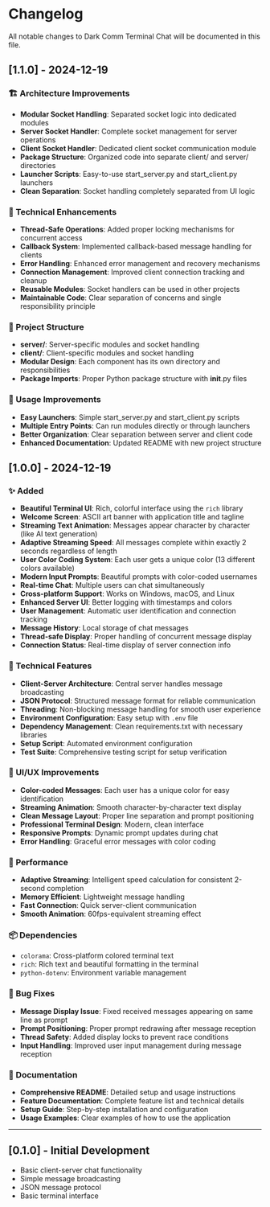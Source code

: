 # Changelog

All notable changes to Dark Comm Terminal Chat will be documented in this file.

## [1.1.0] - 2024-12-19

### 🏗️ Architecture Improvements
- **Modular Socket Handling**: Separated socket logic into dedicated modules
- **Server Socket Handler**: Complete socket management for server operations
- **Client Socket Handler**: Dedicated client socket communication module
- **Package Structure**: Organized code into separate client/ and server/ directories
- **Launcher Scripts**: Easy-to-use start_server.py and start_client.py launchers
- **Clean Separation**: Socket handling completely separated from UI logic

### 🔧 Technical Enhancements
- **Thread-Safe Operations**: Added proper locking mechanisms for concurrent access
- **Callback System**: Implemented callback-based message handling for clients
- **Error Handling**: Enhanced error management and recovery mechanisms
- **Connection Management**: Improved client connection tracking and cleanup
- **Reusable Modules**: Socket handlers can be used in other projects
- **Maintainable Code**: Clear separation of concerns and single responsibility principle

### 📁 Project Structure
- **server/**: Server-specific modules and socket handling
- **client/**: Client-specific modules and socket handling
- **Modular Design**: Each component has its own directory and responsibilities
- **Package Imports**: Proper Python package structure with __init__.py files

### 🚀 Usage Improvements
- **Easy Launchers**: Simple start_server.py and start_client.py scripts
- **Multiple Entry Points**: Can run modules directly or through launchers
- **Better Organization**: Clear separation between server and client code
- **Enhanced Documentation**: Updated README with new project structure

## [1.0.0] - 2024-12-19

### ✨ Added
- **Beautiful Terminal UI**: Rich, colorful interface using the `rich` library
- **Welcome Screen**: ASCII art banner with application title and tagline
- **Streaming Text Animation**: Messages appear character by character (like AI text generation)
- **Adaptive Streaming Speed**: All messages complete within exactly 2 seconds regardless of length
- **User Color Coding System**: Each user gets a unique color (13 different colors available)
- **Modern Input Prompts**: Beautiful prompts with color-coded usernames
- **Real-time Chat**: Multiple users can chat simultaneously
- **Cross-platform Support**: Works on Windows, macOS, and Linux
- **Enhanced Server UI**: Better logging with timestamps and colors
- **User Management**: Automatic user identification and connection tracking
- **Message History**: Local storage of chat messages
- **Thread-safe Display**: Proper handling of concurrent message display
- **Connection Status**: Real-time display of server connection info

### 🔧 Technical Features
- **Client-Server Architecture**: Central server handles message broadcasting
- **JSON Protocol**: Structured message format for reliable communication
- **Threading**: Non-blocking message handling for smooth user experience
- **Environment Configuration**: Easy setup with `.env` file
- **Dependency Management**: Clean requirements.txt with necessary libraries
- **Setup Script**: Automated environment configuration
- **Test Suite**: Comprehensive testing script for setup verification

### 🎨 UI/UX Improvements
- **Color-coded Messages**: Each user has a unique color for easy identification
- **Streaming Animation**: Smooth character-by-character text display
- **Clean Message Layout**: Proper line separation and prompt positioning
- **Professional Terminal Design**: Modern, clean interface
- **Responsive Prompts**: Dynamic prompt updates during chat
- **Error Handling**: Graceful error messages with color coding

### 🚀 Performance
- **Adaptive Streaming**: Intelligent speed calculation for consistent 2-second completion
- **Memory Efficient**: Lightweight message handling
- **Fast Connection**: Quick server-client communication
- **Smooth Animation**: 60fps-equivalent streaming effect

### 📦 Dependencies
- `colorama`: Cross-platform colored terminal text
- `rich`: Rich text and beautiful formatting in the terminal
- `python-dotenv`: Environment variable management

### 🐛 Bug Fixes
- **Message Display Issue**: Fixed received messages appearing on same line as prompt
- **Prompt Positioning**: Proper prompt redrawing after message reception
- **Thread Safety**: Added display locks to prevent race conditions
- **Input Handling**: Improved user input management during message reception

### 📝 Documentation
- **Comprehensive README**: Detailed setup and usage instructions
- **Feature Documentation**: Complete feature list and technical details
- **Setup Guide**: Step-by-step installation and configuration
- **Usage Examples**: Clear examples of how to use the application

---

## [0.1.0] - Initial Development
- Basic client-server chat functionality
- Simple message broadcasting
- JSON message protocol
- Basic terminal interface
